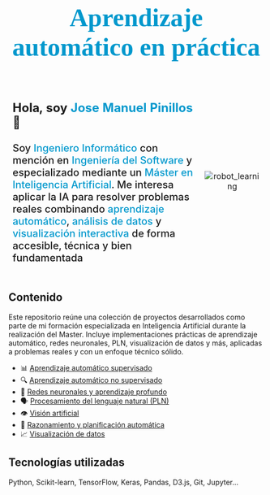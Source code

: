 <p align="center" style="font-family: 'Calibri'; font-size:50px; color:#0098CD; font-weight: bold;">Aprendizaje automático en práctica</p>



<table>
  <tr style="border: hidden;">
    <td width="80%" style="border: hidden;">    
      <p style="font-size: 24px; font-weight: bold;">
        Hola, soy <span style="color:#0098CD;">Jose Manuel Pinillos</span> 👋
      </p>
      <p style="font-size: 20px; font-weight:500;">
        Soy <span style="color:#0098CD;">Ingeniero Informático</span> con mención en <span style="color:#0098CD;">Ingeniería del Software</span> y especializado mediante un <span style="color:#0098CD;">Máster en Inteligencia Artificial</span>. Me interesa aplicar la IA para resolver problemas reales combinando <span style="color:#0098CD;">aprendizaje automático</span>, <span style="color:#0098CD;">análisis de datos</span> y <span style="color:#0098CD;">visualización interactiva</span> de forma accesible, técnica y bien fundamentada
      </p>      
    </td>
    <td width="20%" align="center">
      <img src="Docs/images/robot_learning.png" alt="robot_learning" style="zoom:100%;" />
    </td>
  </tr>
</table>



## Contenido

Este repositorio reúne una colección de proyectos desarrollados como parte de mi formación especializada en Inteligencia Artificial durante la realización del Master. Incluye implementaciones prácticas de aprendizaje automático, redes neuronales, PLN, visualización de datos y más, aplicadas a problemas reales y con un enfoque técnico sólido.



- 📊 [Aprendizaje automático supervisado](code/Aprendizaje_automático_supervisado)
- 🔍 [Aprendizaje automático no supervisado](code/Aprendizaje_automático_no_supervisado/)
- 🧠 [Redes neuronales y aprendizaje profundo](code/Redes_neuronales_y_aprendizaje_profundo/)
- 🗣️ [Procesamiento del lenguaje natural (PLN)](code/Procesamiento_del_lenguaje_natural/)
- 👁️ <u>Visión artificial</u>
- 🧭 <u>Razonamiento y planificación automática</u>
- 📈 <u>Visualización de datos</u>

 

## Tecnologías utilizadas 

Python, Scikit-learn, TensorFlow, Keras, Pandas, D3.js, Git, Jupyter...
